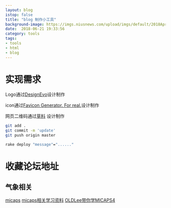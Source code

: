 ```yaml
---
layout: blog
istop: false
title: "blog 制作小工具"
background-image: https://imgs.niusnews.com/upload/imgs/default/2018AprC/0430Jem/46.jpg
date:  2018-06-21 19:33:56
category: tools
tags:
- tools
- html
- blog
---
```


# 实现需求

Logo通过<a href="https://www.designevo.com/cn/" title="免费在线logo制作软件">DesignEvo</a>设计制作

icon通过<a href="https://realfavicongenerator.net/" title="免费在线favicon制作软件">Favicon Generator. For real.</a>设计制作

网页二维码通过<a href="https://cli.im/" title="免费在线二维码制作">草料</a> 设计制作

```bash
git add .
git commit -m 'update'
git push origin master

rake deploy "message"="......"

```

# 收藏论坛地址

## 气象相关
[micaps](http://www.micaps.cn/MifunForum/forum)
[micaps相关学习资料](http://bbs.06climate.com/forum.php?mod=viewthread&tid=53329&extra=&page=1)
[OLDLee带你学MICAPS4](http://list.youku.com/albumlist/show/id_49521244.html)
